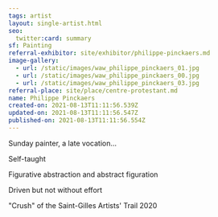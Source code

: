 ```yaml
---
tags: artist
layout: single-artist.html
seo:
  twitter:card: summary
sf: Painting
referral-exhibitor: site/exhibitor/philippe-pinckaers.md
image-gallery:
  - url: /static/images/waw_philippe_pinckaers_01.jpg
  - url: /static/images/waw_philippe_pinckaers_00.jpg
  - url: /static/images/waw_philippe_pinckaers_03.jpg
referral-place: site/place/centre-protestant.md
name: Philippe Pinckaers
created-on: 2021-08-13T11:11:56.539Z
updated-on: 2021-08-13T11:11:56.547Z
published-on: 2021-08-13T11:11:56.554Z
---
```

<!--StartFragment-->

Sunday painter, a late vocation…

Self-taught

Figurative abstraction and abstract figuration

Driven but not without effort

"Crush" of the Saint-Gilles Artists' Trail 2020



<!--EndFragment-->
